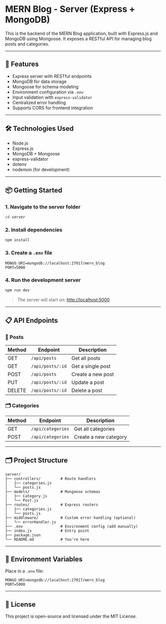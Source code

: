 # MERN Blog - Server (Express + MongoDB)

This is the backend of the MERN Blog application, built with Express.js and MongoDB using Mongoose. It exposes a RESTful API for managing blog posts and categories.

---

## 🚀 Features

- Express server with RESTful endpoints
- MongoDB for data storage
- Mongoose for schema modeling
- Environment configuration via `.env`
- Input validation with `express-validator`
- Centralized error handling
- Supports CORS for frontend integration

---

## 🛠 Technologies Used

- Node.js
- Express.js
- MongoDB + Mongoose
- express-validator
- dotenv
- nodemon (for development)

---

## 📦 Getting Started

### 1. Navigate to the server folder

```bash
cd server
````

### 2. Install dependencies

```bash
npm install
```

### 3. Create a `.env` file

```env
MONGO_URI=mongodb://localhost:27017/mern_blog
PORT=5000
```

### 4. Run the development server

```bash
npm run dev
```

> The server will start on: [http://localhost:5000](http://localhost:5000)

---

## 📋 API Endpoints

### 📘 Posts

| Method | Endpoint         | Description       |
| ------ | ---------------- | ----------------- |
| GET    | `/api/posts`     | Get all posts     |
| GET    | `/api/posts/:id` | Get a single post |
| POST   | `/api/posts`     | Create a new post |
| PUT    | `/api/posts/:id` | Update a post     |
| DELETE | `/api/posts/:id` | Delete a post     |

### 🗂 Categories

| Method | Endpoint          | Description           |
| ------ | ----------------- | --------------------- |
| GET    | `/api/categories` | Get all categories    |
| POST   | `/api/categories` | Create a new category |

---

## 🗂 Project Structure

```
server/
├── controllers/         # Route handlers
│   ├── categories.js
│   └── posts.js
├── models/              # Mongoose schemas
│   ├── Category.js
│   └── Post.js
├── routes/              # Express routers
│   ├── categories.js
│   └── posts.js
├── middleware/          # Custom error handling (optional)
│   └── errorHandler.js
├── .env                 # Environment config (add manually)
├── index.js             # Entry point
├── package.json
└── README.md            # You're here
```

---

## 🔐 Environment Variables

Place in a `.env` file:

```env
MONGO_URI=mongodb://localhost:27017/mern_blog
PORT=5000
```

---

## 📄 License

This project is open-source and licensed under the MIT License.